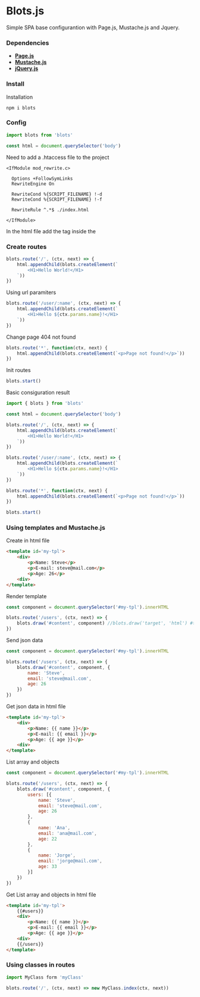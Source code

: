 # Blots.js

Simple SPA base configurantion with Page.js, Mustache.js and Jquery.

### Dependencies

- **[Page.js](https://www.npmjs.com/package/page)**
- **[Mustache.js](https://www.npmjs.com/package/mustache)** 
- **[jQuery.js](https://www.npmjs.com/package/jquery)** 

### Install

Installation

```
npm i blots
```

### Config

```js
import blots from 'blots'

const html = document.querySelector('body')
```

Need to add a .htaccess file to the project

```
<IfModule mod_rewrite.c>

  Options +FollowSymLinks
  RewriteEngine On

  RewriteCond %{SCRIPT_FILENAME} !-d
  RewriteCond %{SCRIPT_FILENAME} !-f

  RewriteRule ^.*$ ./index.html

</IfModule>
```

In the html file add the tag <base href="/"> inside the <head>

### Create routes

```js
blots.route('/', (ctx, next) => {
    html.appendChild(blots.createElement(`
        <H1>Hello World!</H1>
    `))
})
```

Using url paramiters

```js
blots.route('/user/:name', (ctx, next) => {
    html.appendChild(blots.createElement(`
        <H1>Hello ${ctx.params.name}!</H1>
    `))
})
```

Change page 404 not found

```js
blots.route('*', function(ctx, next) {
    html.appendChild(blots.createElement(`<p>Page not found!</p>`))
})
```

Init routes

```js
blots.start()
```

Basic consiguration result

```js
import { blots } from 'blots'

const html = document.querySelector('body')

blots.route('/', (ctx, next) => {
    html.appendChild(blots.createElement(`
        <H1>Hello World!</H1>
    `))
})

blots.route('/user/:name', (ctx, next) => {
    html.appendChild(blots.createElement(`
        <H1>Hello ${ctx.params.name}!</H1>
    `))
})

blots.route('*', function(ctx, next) {
    html.appendChild(blots.createElement(`<p>Page not found!</p>`))
})

blots.start()
```

### Using templates and Mustache.js

Create in html file

```html
<template id='my-tpl'>
    <div>
        <p>Name: Steve</p>
        <p>E-mail: steve@mail.com</p>
        <p>Age: 26</p>
    <div>
</template>
```

Render template

```js
const component = document.querySelector('#my-tpl').innerHTML

blots.route('/users', (ctx, next) => {
    blots.draw('#content', component) //blots.draw('target', 'html') #target = '.class' || '#id' || 'tag'
})
```

Send json data

```js
const component = document.querySelector('#my-tpl').innerHTML

blots.route('/users', (ctx, next) => {
    blots.draw('#content', component, {
        name: 'Steve',
        email: 'steve@mail.com',
        age: 26
    })
})
```

Get json data in html file

```html
<template id='my-tpl'>
    <div>
        <p>Name: {{ name }}</p>
        <p>E-mail: {{ email }}</p>
        <p>Age: {{ age }}</p>
    <div>
</template>
```

List array and objects

```js
const component = document.querySelector('#my-tpl').innerHTML

blots.route('/users', (ctx, next) => {
    blots.draw('#content', component, {
        users: [{
            name: 'Steve',
            email: 'steve@mail.com',
            age: 26
        },
        {
            name: 'Ana',
            email: 'ana@mail.com',
            age: 22
        },
        {
            name: 'Jorge',
            email: 'jorge@mail.com',
            age: 33
        }]
    })
})
```

Get List array and objects in html file

```html
<template id='my-tpl'>
    {{#users}}
    <div>
        <p>Name: {{ name }}</p>
        <p>E-mail: {{ email }}</p>
        <p>Age: {{ age }}</p>
    <div>
    {{/users}}
</template>
```

### Using classes in routes

```js
import MyClass form 'myClass'

blots.route('/', (ctx, next) => new MyClass.index(ctx, next))
```

